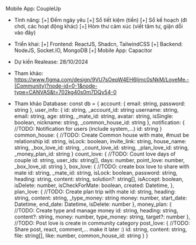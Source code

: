 Mobile App: CoupleUp

- Tính năng:
  [+] Đếm ngày yêu
  [+] Sổ tiết kiệm (tiền)
  [+] Sổ kế hoạch (đi chơi, các hoạt động khác)
  [+] Hòm thư cảm xúc (viết tâm tư, giận dỗi vào đây)
- Triển khai:
  [+] Frontend: ReactJS, Shadcn, TailwindCSS
  [+] Backend: NodeJS, Socket.IO, MongoDB
  [+] Mobile App: Capacitor
- Dự kiến Realease: 28/10/2024
- Tham khảo:
  https://www.figma.com/design/9VU7sOepW4EH6Ijmc0sNkM/LoveMe.-(Community)?node-id=0-1&node-type=CANVAS&t=702kg40s0m7DQy54-0

- Tham khảo Database:
const db = {
  account: {
    email: string,
    password: string
  },
  user_info: {
    id: string,
    _account_id: string
    username: string,
    email: string,
    age: string,
    _mate_id: string,
    avatar: string,
    isSingle: boolean,
    nickname: string,
    _common_house_id: string
  },
  notification: {
    //TODO: Notification for users (include system,...)
    id: string
  }
  common_house: {
    //TODO: Create Common house with mate, #must be relationship
    id: string,
    isLock: boolean,
    invite_link: string,
    house_name: string,
    _box_love_id: string,
    _count_love_id: string,
    _plan_love_id: string,
    _money_plan_id: string
  }
  count_love: {
    //TODO: Count love days of couple
    id: string,
    user_ids: string[],
    days: number,
    point_love: number,
    _box_love_id: string
  },
  box_love: {
    //TODO: create box love to share with mate
    id: string,
    _mate_id: string,
    isLock: boolean,
    password: string,
    heading: string,
    content: string,
    solution?: string[],
    isAccept: boolean,
    isDelete: number,
    isCheckForMate: boolean,
    created: Datetime,
  },
  plan_love: {
    //TODO: Create plan trip with mate
    id: string,
    heading: string,
    content: string,
    _type_money: string
    money: number,
    start_date: Datetime,
    end_date: Datetime,
    isDelete: number
  },
  money_plan: {
    //TODO: Create type and manage money
    id: string,
    heading: string,
    content?: string,
    money: number,
    type_money: string,
    target?: number
  },
  //TODO: Post love is create in community category
  post_love: {
    //TODO: Share post, react, comment,... make it later :)
    id: string,
    content: string,
    file: string[],
    like: number,
    common_house_id: string
  }
}